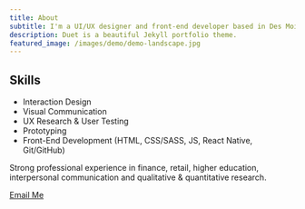 ```yaml
---
title: About
subtitle: I'm a UI/UX designer and front-end developer based in Des Moines, Iowa. I'm currently researching and designing better customer experiences at Sammons Financial.
description: Duet is a beautiful Jekyll portfolio theme.
featured_image: /images/demo/demo-landscape.jpg
---
```


## Skills

- Interaction Design
- Visual Communication
- UX Research & User Testing
- Prototyping
- Front-End Development (HTML, CSS/SASS, JS, React Native, Git/GitHub)

Strong professional experience in finance, retail, higher education, interpersonal communication and qualitative & quantitative research.

<a href="mailto:djmccurley@gmail.com" class="button button--large">Email Me</a>
